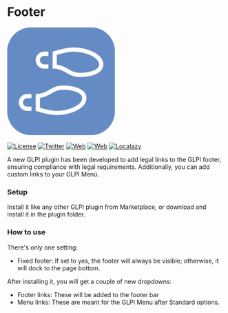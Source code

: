 # Footer

<img src="https://raw.githubusercontent.com/ticgal/footer/multimedia/footer.png?token=GHSAT0AAAAAACSCPAVOO4MCV3N2FFAS6NQ2ZR5CRGA" alt="Footer Logo" height="250px" width="250px" class="js-lazy-loaded">

[![License](https://img.shields.io/badge/License-GNU%20AGPLv3-blue.svg?style=flat-square)](https://github.com/ticgal/footer/blob/master/LICENSE)
[![Twitter](https://img.shields.io/badge/Twitter-TICGAL-blue.svg?style=flat-square)](https://twitter.com/ticgalcom)
[![Web](https://img.shields.io/badge/Web-TICGAL-blue.svg?style=flat-square)](https://tic.gal/)
[![Web](https://img.shields.io/badge/Web-Footer-blue.svg?style=flat-square)](https://tic.gal/glpi/glpi-plugins/footer/)
[![Localazy](https://img.shields.io/badge/Translate-Localazy-cyan)](https://localazy.com/p/footer#translations)


A new GLPI plugin has been developed to add legal links to the GLPI footer, ensuring compliance with legal requirements. Additionally, you can add custom links to your GLPI Menú.
### Setup
Install it like any other GLPI plugin from Marketplace, or download and install it in the plugin folder.
### How to use
There's only one setting:
* Fixed footer: If set to yes, the footer will always be visible; otherwise, it will dock to the page bottom. 

After installing it, you will get a couple of new dropdowns:
* Footer links: These will be added to the footer bar
* Menu links: These are meant for the GLPI Menu after Standard options.
